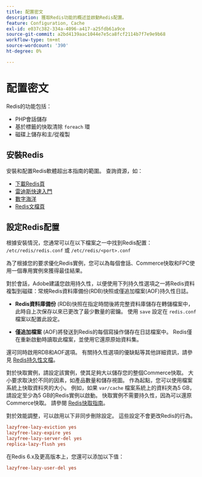 ```yaml
---
title: 配置密文
description: 獲取Redis功能的概述並啟動Redis配置。
feature: Configuration, Cache
exl-id: e037c382-334a-4096-a417-a25fdb61a9ce
source-git-commit: a2bd4139aac1044e7e5ca8fcf2114b7f7e9e9b68
workflow-type: tm+mt
source-wordcount: '390'
ht-degree: 0%

---
```


# 配置密文

Redis的功能包括：

- PHP會話儲存
- 基於標籤的快取清除 `foreach` 環
- 磁碟上儲存和主/從複製

## 安裝Redis

安裝和配置Redis軟體超出本指南的範圍。 查詢資源，如：

- [下載Redis頁](https://redis.io/download)
- [雷迪斯快速入門](https://redis.io/docs/getting-started/)
- [數字海洋](https://www.digitalocean.com/community/tutorials/how-to-install-and-use-redis)
- [Redis文檔頁](https://redis.io/docs)

## 設定Redis配置

根據安裝情況，您通常可以在以下檔案之一中找到Redis配置： `/etc/redis/redis.conf` 或 `/etc/redis/<port>.conf`

為了根據您的要求優化Redis實例，您可以為每個會話、Commerce快取和FPC使用一個專用實例來獲得最佳結果。

對於會話，Adobe建議您啟用持久性，以便使用下列持久性選項之一將Redis資料複製到磁碟：常規Redis資料庫備份(RDB)快照或僅追加檔案(AOF)持久性日誌。

- **Redis資料庫備份** (RDB)快照在指定時間後將完整資料庫儲存在轉儲檔案中，此時自上次保存以來已更改了最少數量的密鑰。 使用 `save` 設定在 `redis.conf` 檔案以配置此設定。

- **僅追加檔案** (AOF)將發送到Redis的每個寫操作儲存在日誌檔案中。 Redis僅在重新啟動時讀取此檔案，並使用它還原原始資料集。

還可同時啟用RDB和AOF選項。 有關持久性選項的優缺點等其他詳細資訊，請參見 [Redis持久性文檔](https://redis.io/topics/persistence)。

對於快取實例，請設定該實例，使其足夠大以儲存您的整個Commerce快取。 大小要求取決於不同的因素，如產品數量和儲存視圖。 作為起點，您可以使用檔案系統上快取資料夾的大小。 例如，如果 `var/cache` 檔案系統上的資料夾為5 GB，請設定至少為5 GB的Redis實例以啟動。 快取實例不需要持久性，因為可以還原Commerce快取。 請參閱 [Redis快取指南](https://redis.io/docs/manual/eviction/)。

對於效能調整，可以啟用以下非同步刪除設定。 這些設定不會更改Redis的行為。

```ini
lazyfree-lazy-eviction yes
lazyfree-lazy-expire yes
lazyfree-lazy-server-del yes
replica-lazy-flush yes
```

在Redis 6.x及更高版本上，您還可以添加以下值：

```ini
lazyfree-lazy-user-del yes
```
